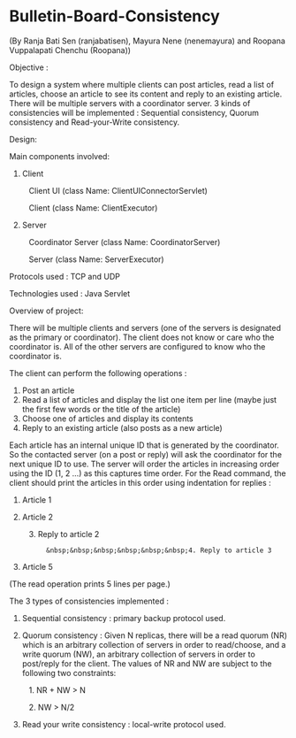 # Bulletin-Board-Consistency
(By Ranja Bati Sen (ranjabatisen), Mayura Nene (nenemayura) and Roopana Vuppalapati Chenchu (Roopana))

Objective : 

To design a system where multiple clients can post articles, read a list of articles, choose an article to see its content and reply to an existing article. There will be multiple servers with a coordinator server. 3 kinds of consistencies will be implemented : Sequential consistency, Quorum consistency and Read-your-Write consistency.


Design:

Main components involved: 
1. Client

      &nbsp;&nbsp;&nbsp;Client UI (class Name: ClientUIConnectorServlet)
      
      &nbsp;&nbsp;&nbsp;Client (class Name: ClientExecutor)
2. Server 

      &nbsp;&nbsp;&nbsp;Coordinator Server (class Name: CoordinatorServer)
      
      &nbsp;&nbsp;&nbsp;Server (class Name: ServerExecutor)
      
      
      
Protocols used : TCP and UDP

Technologies used : Java Servlet



Overview of project:

There will be multiple clients and servers (one of the servers is designated as the primary or coordinator). The client does not know or care who the coordinator is. All of the other servers are configured to know who the coordinator is.

The client can perform the following operations :
1. Post an article
2. Read a list of articles and display the list one item per line (maybe just the first few words or the title of
the article)
3. Choose one of articles and display its contents
4. Reply to an existing article (also posts as a new article)


Each article has an internal unique ID that is generated by the coordinator. So the contacted server (on a post or reply) will ask the coordinator for the next unique ID to use. The server will order the articles in increasing order using the ID (1, 2 …) as this captures time order. For the Read command, the client should print the articles in this order using indentation for replies :
1. Article 1
2. Article 2

      &nbsp;&nbsp;&nbsp;3. Reply to article 2
      
             &nbsp;&nbsp;&nbsp;&nbsp;&nbsp;&nbsp;4. Reply to article 3
5. Article 5

(The read operation prints 5 lines per page.)


The 3 types of consistencies implemented :
1. Sequential consistency : primary backup protocol used.
2. Quorum consistency : Given N replicas, there will be a read quorum (NR) which is an arbitrary collection of servers in order to read/choose, and a write quorum (NW), an arbitrary collection of servers in order to post/reply for the client. The values of NR and NW are subject to the following two constraints:

    &nbsp;&nbsp;&nbsp;1. NR + NW > N
    
    &nbsp;&nbsp;&nbsp;2. NW > N/2
3. Read your write consistency : local-write protocol used.
